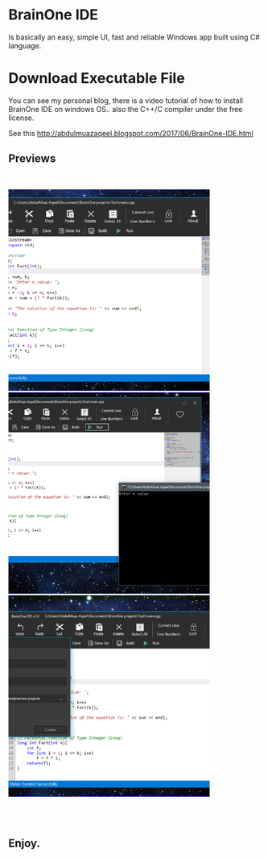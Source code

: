 # BrainOne IDE
Is basically an easy, simple UI, fast and reliable Windows app built using C# language.
# Download Executable File
You can see my personal blog, there is a video tutorial of how to install BrainOne IDE on windows OS..
also the C++/C compiler under the free license.

See this http://abdulmuazaqeel.blogspot.com/2017/06/BrainOne-IDE.html

## Previews
<br>
<p>
  <img src="code.PNG" style="height: 400px; width: 400px; object-fit: cover;">
  <br>
  <img src="run.PNG" style="height: 400px; width: 400px; object-fit: cover;">
  <br>
  <img src="newfile.PNG" style="height: 400px; width: 400px; object-fit: cover;">
</p>
<br>
<br>

## Enjoy.
